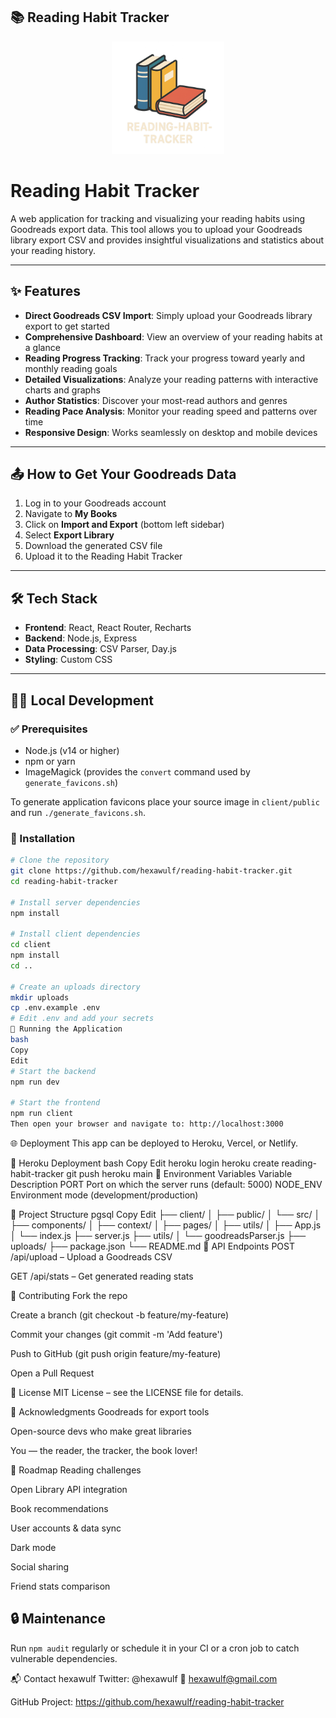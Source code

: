 ## 📚 Reading Habit Tracker

<p align="center">
  <img src="generated-icon.png" alt="Book Icon" width="180"/>
</p>

# Reading Habit Tracker

A web application for tracking and visualizing your reading habits using Goodreads export data. This tool allows you to upload your Goodreads library export CSV and provides insightful visualizations and statistics about your reading history.

---

## ✨ Features

- **Direct Goodreads CSV Import**: Simply upload your Goodreads library export to get started  
- **Comprehensive Dashboard**: View an overview of your reading habits at a glance  
- **Reading Progress Tracking**: Track your progress toward yearly and monthly reading goals  
- **Detailed Visualizations**: Analyze your reading patterns with interactive charts and graphs  
- **Author Statistics**: Discover your most-read authors and genres  
- **Reading Pace Analysis**: Monitor your reading speed and patterns over time  
- **Responsive Design**: Works seamlessly on desktop and mobile devices  

---

## 📤 How to Get Your Goodreads Data

1. Log in to your Goodreads account  
2. Navigate to **My Books**  
3. Click on **Import and Export** (bottom left sidebar)  
4. Select **Export Library**  
5. Download the generated CSV file  
6. Upload it to the Reading Habit Tracker

---

## 🛠️ Tech Stack

- **Frontend**: React, React Router, Recharts  
- **Backend**: Node.js, Express  
- **Data Processing**: CSV Parser, Day.js  
- **Styling**: Custom CSS  

---

## 🧑‍💻 Local Development

### ✅ Prerequisites

- Node.js (v14 or higher)
- npm or yarn
- ImageMagick (provides the `convert` command used by `generate_favicons.sh`)

To generate application favicons place your source image in `client/public` and run `./generate_favicons.sh`.

### 🚀 Installation

```bash
# Clone the repository
git clone https://github.com/hexawulf/reading-habit-tracker.git
cd reading-habit-tracker

# Install server dependencies
npm install

# Install client dependencies
cd client
npm install
cd ..

# Create an uploads directory
mkdir uploads
cp .env.example .env
# Edit .env and add your secrets
🏃 Running the Application
bash
Copy
Edit
# Start the backend
npm run dev

# Start the frontend
npm run client
Then open your browser and navigate to: http://localhost:3000
```
🌐 Deployment
This app can be deployed to Heroku, Vercel, or Netlify.

🚀 Heroku Deployment
bash
Copy
Edit
heroku login
heroku create reading-habit-tracker
git push heroku main
🌱 Environment Variables
Variable	Description
PORT	Port on which the server runs (default: 5000)
NODE_ENV	Environment mode (development/production)

📁 Project Structure
pgsql
Copy
Edit
├── client/
│   ├── public/
│   └── src/
│       ├── components/
│       ├── context/
│       ├── pages/
│       ├── utils/
│       ├── App.js
│       └── index.js
├── server.js
├── utils/
│   └── goodreadsParser.js
├── uploads/
├── package.json
└── README.md
📡 API Endpoints
POST /api/upload – Upload a Goodreads CSV

GET /api/stats – Get generated reading stats

🤝 Contributing
Fork the repo

Create a branch (git checkout -b feature/my-feature)

Commit your changes (git commit -m 'Add feature')

Push to GitHub (git push origin feature/my-feature)

Open a Pull Request

📜 License
MIT License – see the LICENSE file for details.

🙏 Acknowledgments
Goodreads for export tools

Open-source devs who make great libraries

You — the reader, the tracker, the book lover!

🔮 Roadmap
 Reading challenges

 Open Library API integration

 Book recommendations

 User accounts & data sync

 Dark mode

 Social sharing

 Friend stats comparison
## 🔒 Maintenance
Run `npm audit` regularly or schedule it in your CI or a cron job to catch vulnerable dependencies.

📬 Contact
hexawulf
Twitter: @hexawulf
📧 hexawulf@gmail.com

GitHub Project: https://github.com/hexawulf/reading-habit-tracker
